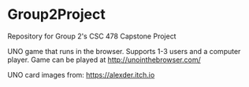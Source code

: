 # Group2Project
Repository for Group 2's CSC 478 Capstone Project


UNO game that runs in the browser.  Supports 1-3 users and a computer player.
Game can be played at http://unointhebrowser.com/


UNO card images from: https://alexder.itch.io
